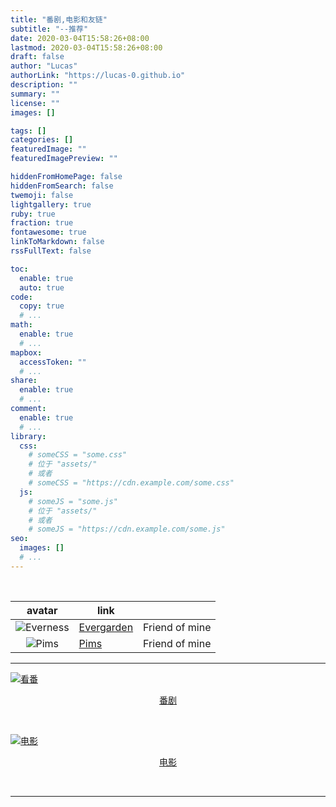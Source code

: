 ```yaml
---
title: "番剧,电影和友链"
subtitle: "--推荐"
date: 2020-03-04T15:58:26+08:00
lastmod: 2020-03-04T15:58:26+08:00
draft: false
author: "Lucas"
authorLink: "https://lucas-0.github.io"
description: ""
summary: ""
license: ""
images: []

tags: []
categories: []
featuredImage: ""
featuredImagePreview: ""

hiddenFromHomePage: false
hiddenFromSearch: false
twemoji: false
lightgallery: true
ruby: true
fraction: true
fontawesome: true
linkToMarkdown: false
rssFullText: false

toc:
  enable: true
  auto: true
code:
  copy: true
  # ...
math:
  enable: true
  # ...
mapbox:
  accessToken: ""
  # ...
share:
  enable: true
  # ...
comment:
  enable: true
  # ...
library:
  css:
    # someCSS = "some.css"
    # 位于 "assets/"
    # 或者
    # someCSS = "https://cdn.example.com/some.css"
  js:
    # someJS = "some.js"
    # 位于 "assets/"
    # 或者
    # someJS = "https://cdn.example.com/some.js"
seo:
  images: []
  # ...
---
```


<!--more-->

</br>

|                            avatar                            | link                               |                |
| :----------------------------------------------------------: | ---------------------------------- | -------------- |
| ![Everness](https://q.qlogo.cn/headimg_dl?dst_uin=1666287682&spec=100&img_type=jpg) | [Evergarden](https://everness.me/) | Friend of mine |
| ![Pims](https://q.qlogo.cn/headimg_dl?dst_uin=392959395&spec=100&img_type=jpg) | [Pims](https://phimos.github.io/)  | Friend of mine |

---

<a href="/bangumi/"><img src="https://cdn.jsdelivr.net/gh/Lucas-0/Img/20200406152156.png" title=看番><figcaption><center>[番剧](/bangumi/)</center></figcaption></a>

</br>

<a href="/movies/"><img src="https://cdn.jsdelivr.net/gh/Lucas-0/Img/20200406151840.jpg" title=电影><figcaption><center>[电影](/movies/)</center></figcaption></a>

</br>

---